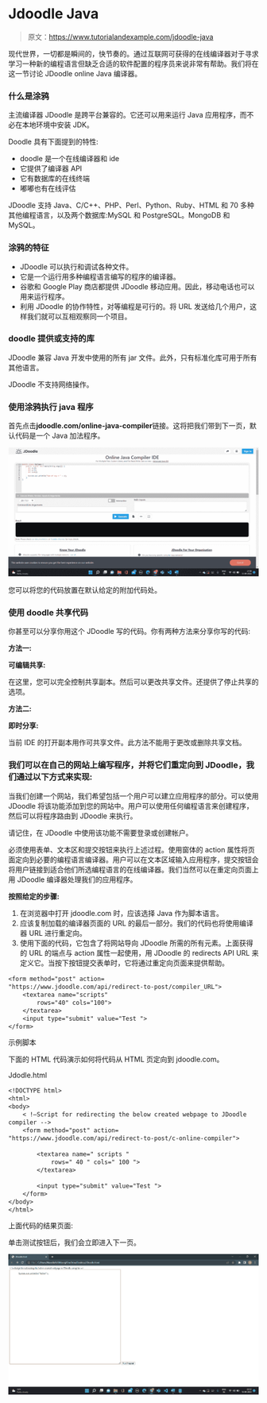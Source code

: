 # Jdoodle Java

> 原文：<https://www.tutorialandexample.com/jdoodle-java>

现代世界，一切都是瞬间的，快节奏的。通过互联网可获得的在线编译器对于寻求学习一种新的编程语言但缺乏合适的软件配置的程序员来说非常有帮助。我们将在这一节讨论 JDoodle online Java 编译器。

### 什么是涂鸦

主流编译器 JDoodle 是跨平台兼容的。它还可以用来运行 Java 应用程序，而不必在本地环境中安装 JDK。

Doodle 具有下面提到的特性:

*   doodle 是一个在线编译器和 ide
*   它提供了编译器 API
*   它有数据库的在线终端
*   嘟嘟也有在线评估

JDoodle 支持 Java、C/C++、PHP、Perl、Python、Ruby、HTML 和 70 多种其他编程语言，以及两个数据库:MySQL 和 PostgreSQL。MongoDB 和 MySQL。

### 涂鸦的特征

*   JDoodle 可以执行和调试各种文件。
*   它是一个运行用多种编程语言编写的程序的编译器。
*   谷歌和 Google Play 商店都提供 JDoodle 移动应用。因此，移动电话也可以用来运行程序。
*   利用 JDoodle 的协作特性，对等编程是可行的。将 URL 发送给几个用户，这样我们就可以互相观察同一个项目。

### doodle 提供或支持的库

JDoodle 兼容 Java 开发中使用的所有 jar 文件。此外，只有标准化库可用于所有其他语言。

JDoodle 不支持网络操作。

### 使用涂鸦执行 java 程序

首先点击**jdoodle.com/online-java-compiler**链接。这将把我们带到下一页，默认代码是一个 Java 加法程序。

![Jdoodle Java](img/4e537c9d6de66f91e429bd9369fff223.png)

您可以将您的代码放置在默认给定的附加代码处。

### 使用 doodle 共享代码

你甚至可以分享你用这个 JDoodle 写的代码。你有两种方法来分享你写的代码:

**方法一:**

**可编辑共享:**

在这里，您可以完全控制共享副本。然后可以更改共享文件。还提供了停止共享的选项。

**方法二:**

**即时分享:**

当前 IDE 的打开副本用作可共享文件。此方法不能用于更改或删除共享文档。

### 我们可以在自己的网站上编写程序，并将它们重定向到 JDoodle，我们通过以下方式来实现:

当我们创建一个网站，我们希望包括一个用户可以建立应用程序的部分。可以使用 JDoodle 将该功能添加到您的网站中。用户可以使用任何编程语言来创建程序，然后可以将程序路由到 JDoodle 来执行。

请记住，在 JDoodle 中使用该功能不需要登录或创建帐户。

必须使用表单、文本区和提交按钮来执行上述过程。使用窗体的 action 属性将页面定向到必要的编程语言编译器。用户可以在文本区域输入应用程序，提交按钮会将用户链接到适合他们所选编程语言的在线编译器。我们当然可以在重定向页面上用 JDoodle 编译器处理我们的应用程序。

**按照给定的步骤:**

1.  在浏览器中打开 jdoodle.com 时，应该选择 Java 作为脚本语言。
2.  应该复制加载的编译器页面的 URL 的最后一部分。我们的代码也将使用编译器 URL 进行重定向。
3.  使用下面的代码，它包含了将网站导向 JDoodle 所需的所有元素。上面获得的 URL 的端点与 action 属性一起使用，用 JDoodle 的 redirects API URL 来定义它。当按下按钮提交表单时，它将通过重定向页面来提供帮助。

```
<form method="post" action=  
"https://www.jdoodle.com/api/redirect-to-post/compiler_URL">  
    <textarea name="scripts"  
        rows="40" cols="100">  
    </textarea>     
    <input type="submit" value="Test ">  
</form> 
```

示例脚本

下面的 HTML 代码演示如何将代码从 HTML 页定向到 jdoodle.com。

Jdodle.html

```
<!DOCTYPE html>  
<html>    
<body>  
    < !—Script for redirecting the below created webpage to JDoodle compiler -->  
    <form method="post" action=  
"https://www.jdoodle.com/api/redirect-to-post/c-online-compiler">  

        <textarea name=" scripts "  
            rows=" 40 " cols=" 100 ">  
        </textarea>  

        <input type="submit" value="Test ">  
    </form>  
</body>  
</html> 
```

上面代码的结果页面:

单击测试按钮后，我们会立即进入下一页。

![Jdoodle Java](img/f65989bdc7022c94a925445ded6b2fc1.png)